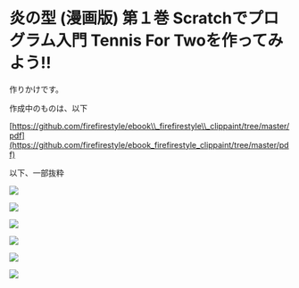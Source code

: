 # 炎の型 (漫画版) 第１巻 Scratchでプログラム入門 Tennis For Twoを作ってみよう!!

作りかけです。

作成中のものは、以下

[https://github.com/firefirestyle/ebook\\_firefirestyle\\_clippaint/tree/master/pdf](https://github.com/firefirestyle/ebook_firefirestyle_clippaint/tree/master/pdf)

以下、一部抜粋

![](/assets/炎の型_001.png)

![](/assets/炎の型_002.png)

![](/assets/炎の型_003.png)



![](/assets/炎の型_004.png)

![](/assets/炎の型_005.png)


![](/assets/炎の型_006.png)









